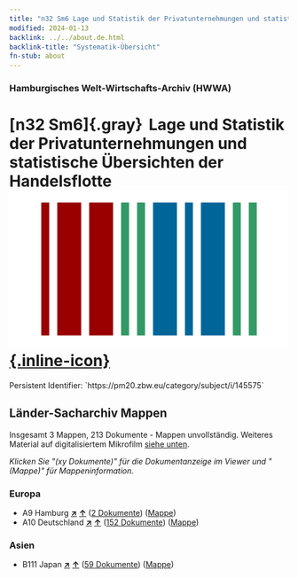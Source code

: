```yaml
---
title: "n32 Sm6 Lage und Statistik der Privatunternehmungen und statistische Übersichten der Handelsflotte"
modified: 2024-01-13
backlink: ../../about.de.html
backlink-title: "Systematik-Übersicht"
fn-stub: about
---
```


### Hamburgisches Welt-Wirtschafts-Archiv (HWWA)

# [n32 Sm6]{.gray}&#8201; Lage und Statistik der Privatunternehmungen und statistische Übersichten der Handelsflotte &#160; [![Wikidata](/images/Wikidata-logo.svg "Wikidata"){.inline-icon}](http://www.wikidata.org/entity/Q104711157)

<div class="hint">Persistent Identifier: `https://pm20.zbw.eu/category/subject/i/145575`</div>







## Länder-Sacharchiv Mappen






Insgesamt 3 Mappen, 213 Dokumente - Mappen unvollständig. Weiteres Material auf digitalisiertem Mikrofilm [siehe unten](#filmsections).

_Klicken Sie "(xy Dokumente)" für die Dokumentanzeige im Viewer und "(Mappe)" für Mappeninformation._




### Europa

- A9 Hamburg [**&nearr;**](../../../geo/i/140905/about.de.html "Hamburg (alle Mappen)") [**&uarr;**](../../../geo/about.de.html#A9 "Ländersystematik") (<a href="https://pm20.zbw.eu/iiifview/folder/sh/140905,145575" title="über: Hamburg : Lage und Statistik der Privatunternehmungen und statistische Übersichten der Handelsflotte" target="_blank">2 Dokumente</a>) ([Mappe](../../../../folder/sh/1409xx/140905/1455xx/145575/about.de.html))
- A10 Deutschland [**&nearr;**](../../../geo/i/126128/about.de.html "Deutschland (alle Mappen)") [**&uarr;**](../../../geo/about.de.html#A10 "Ländersystematik") (<a href="https://pm20.zbw.eu/iiifview/folder/sh/126128,145575" title="über: Deutschland : Lage und Statistik der Privatunternehmungen und statistische Übersichten der Handelsflotte" target="_blank">152 Dokumente</a>) ([Mappe](../../../../folder/sh/1261xx/126128/1455xx/145575/about.de.html))

### Asien

- B111 Japan [**&nearr;**](../../../geo/i/141272/about.de.html "Japan (alle Mappen)") [**&uarr;**](../../../geo/about.de.html#B111 "Ländersystematik") (<a href="https://pm20.zbw.eu/iiifview/folder/sh/141272,145575" title="über: Japan : Lage und Statistik der Privatunternehmungen und statistische Übersichten der Handelsflotte" target="_blank">59 Dokumente</a>) ([Mappe](../../../../folder/sh/1412xx/141272/1455xx/145575/about.de.html))



<a id="filmsections" />













